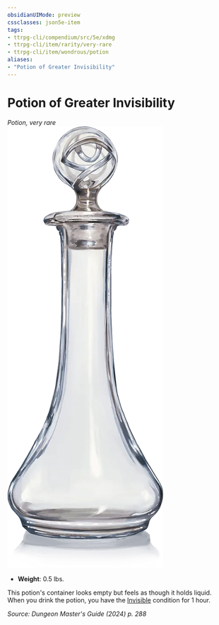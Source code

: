 ```yaml
---
obsidianUIMode: preview
cssclasses: json5e-item
tags:
- ttrpg-cli/compendium/src/5e/xdmg
- ttrpg-cli/item/rarity/very-rare
- ttrpg-cli/item/wondrous/potion
aliases: 
- "Potion of Greater Invisibility"
---
```

# Potion of Greater Invisibility
*Potion, very rare*  
![](3-Mechanics/CLI/items/img/potion-of-greater-invisibility.webp#right)

- **Weight**: 0.5 lbs.

This potion's container looks empty but feels as though it holds liquid. When you drink the potion, you have the [Invisible](3-Mechanics/CLI/rules/conditions.md#Invisible) condition for 1 hour.

*Source: Dungeon Master's Guide (2024) p. 288*